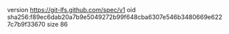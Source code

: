 version https://git-lfs.github.com/spec/v1
oid sha256:f89ec6dab20a7b9e5049272b99f648cba6307e546b3480669e6227c7b9f33670
size 86
